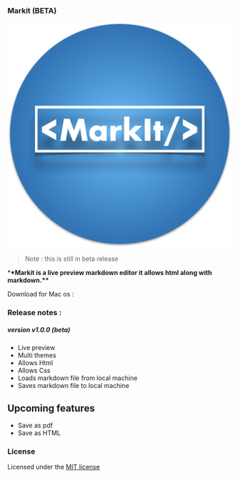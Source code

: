 ### Markit (BETA)

![Logo](logo.png)

> Note : this is still in beta release 

\***\*Markit is a live preview markdown editor it allows html along with markdown.\*\***

Download for Mac os :

### Release notes :

##### version v1.0.0 (beta)

- Live preview
- Multi themes
- Allows Html
- Allows Css
- Loads markdown file from local machine
- Saves markdown file to local machine

## Upcoming features

- Save as pdf
- Save as HTML

### License

Licensed under the [MIT license](LICENSE)
